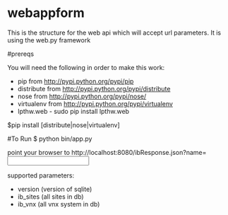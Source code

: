 # webappform
This is the structure for the web api which will accept url parameters.
It is using the web.py framework

#prereqs

You will need the following in order to make this work:
 - pip from http://pypi.python.org/pypi/pip
 - distribute from http://pypi.python.org/pypi/distribute
 - nose from http://pypi.python.org/pypi/nose/
 - virtualenv from http://pypi.python.org/pypi/virtualenv
 - lpthw.web - sudo pip install lpthw.web

$pip install [distribute|nose|virtualenv]

#To Run
$ python bin/app.py 

point your browser to http://localhost:8080/ibResponse.json?name=<input parameters>

supported parameters:
 - version (version of sqlite)
 - ib_sites (all sites in db)
 - ib_vnx (all vnx system in db)
